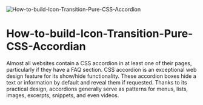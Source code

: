 ![How-to-build-Icon-Transition-Pure-CSS-Accordion](https://user-images.githubusercontent.com/82109268/131561636-4bf7d38c-dcfe-47ed-bf1c-21be3b1138b2.jpg)
# How-to-build-Icon-Transition-Pure-CSS-Accordian

Almost all websites contain a CSS accordion in at least one of their pages, particularly if they have a FAQ section. CSS accordion is an exceptional web design feature for its show/hide functionality. These accordion boxes hide a text or information by default and reveal them if requested. Thanks to its practical design, accordions generally serve as patterns for menus, lists, images, excerpts, snippets, and even videos. 
